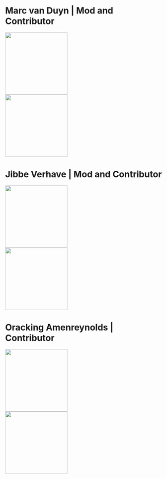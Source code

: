 # Marc van Duyn | Mod and Contributor
<a href="https://linkedin.com/in/marc-van-duyn">
  <img src="https://img.shields.io/badge/LinkedIn-0077B5?style=for-the-badge&logo=linkedin&logoColor=white" width="200px" />
</a>
<br/>
<a href="https://github.com/MDUYN">
  <img src="https://img.shields.io/badge/GitHub-100000?style=for-the-badge&logo=github&logoColor=white" width="200px" />
</a>

# Jibbe Verhave | Mod and Contributor
<a href="https://www.linkedin.com/in/jibbe-verhave-b7465749/">
  <img src="https://img.shields.io/badge/LinkedIn-0077B5?style=for-the-badge&logo=linkedin&logoColor=white" width="200px" />
</a>
<br/>
<a href="https://github.com/Chirema">
  <img src="https://img.shields.io/badge/GitHub-100000?style=for-the-badge&logo=github&logoColor=white" width="200px" />
</a>

# Oracking Amenreynolds | Contributor
<a href="https://www.linkedin.com/in/oracking-amenreynolds/">
  <img src="https://img.shields.io/badge/LinkedIn-0077B5?style=for-the-badge&logo=linkedin&logoColor=white" width="200px" />
</a>
<br/>
<a href="https://github.com/Oracking">
  <img src="https://img.shields.io/badge/GitHub-100000?style=for-the-badge&logo=github&logoColor=white" width="200px" />
</a>


